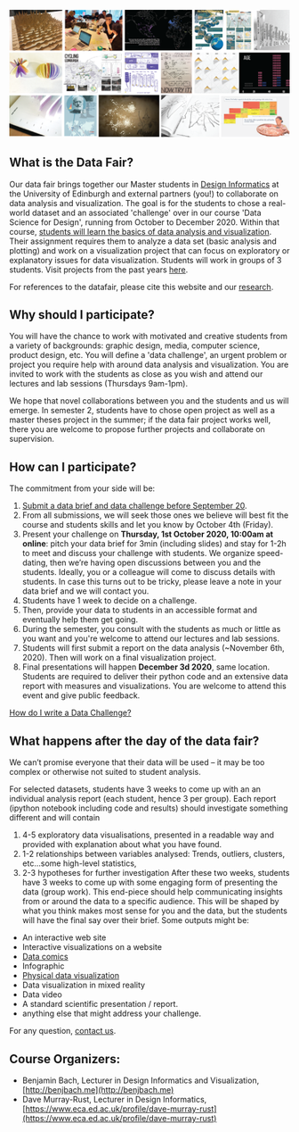 ![](images/teaser.png)
## What is the Data Fair?

Our data fair brings together our Master students in [Design Informatics](http://www.designinformatics.org) at the University of Edinburgh and external partners (you!) to collaborate on data analysis and visualization. The goal is for the students to chose a real-world dataset and an associated 'challenge' over in our course 'Data Science for Design', running from October to December 2020. Within that course, [students will learn the basics of data analysis and visualization](teaching.html). Their assignment requires them to analyze a data set (basic analysis and plotting) and work on a visualization project that can focus on exploratory or explanatory issues for data visualization. Students will work in groups of 3 students. Visit projects from the past years [here](previous.html).

For references to the datafair, please cite this website and our [research](research.html). 


## Why should I participate?
You will have the chance to work with motivated and creative students from a variety of backgrounds: graphic design, media, computer science, product design, etc. You will define a 'data challenge', an urgent problem or project you require help with around data analysis and visualization. You are invited to work with the students as close as you wish and attend our lectures and lab sessions (Thursdays 9am-1pm).

We hope that novel collaborations between you and the students and us will emerge. In semester 2, students have to chose open project as well as a master theses project in the summer; if the data fair project works well, there you are welcome to propose further projects and collaborate on supervision.

## How can I participate?
The commitment from your side will be:

1. [Submit a data brief and data challenge before September 20](submit.html). 
1. From all submissions, we will seek those ones we believe will best fit the course and students skills and let you know by October 4th (Friday).
1. Present your challenge on **Thursday, 1st October 2020, 10:00am at online**: pitch your data brief for 3min (including slides) and stay for 1-2h to meet and discuss your challenge with students. We organize speed-dating, then we’re having open discussions between you and the students. Ideally, you or a colleague will come to discuss details with students. In case this turns out to be tricky, please leave a note in your data brief and we will contact you.
1. Students have 1 week to decide on a challenge.
1. Then, provide your data to students in an accessible format and eventually help them get going.
1. During the semester, you consult with the students as much or little as you want and you're welcome to attend our lectures and lab sessions.
1. Students will first submit a report on the data analysis (~November 6th, 2020). Then will work on a final visualization project.
1. Final presentations will happen **December 3d 2020**, same location. Students are required to deliver their python code and an extensive data report with measures and visualizations. You are welcome to attend this event and give public feedback. 

[How do I write a Data Challenge?](datachallenge.html)

## What happens after the day of the data fair?
We can’t promise everyone that their data will be used – it may be too complex or otherwise not suited to student analysis.

For selected datasets, students have 3 weeks to come up with an an individual analysis report (each student, hence 3 per group). Each report (ipython notebook including code and results) should investigate something different and will contain

1. 4-5 exploratory data visualisations, presented in a readable way and provided with explanation about what you have found.
1. 1-2 relationships between variables analysed: Trends, outliers, clusters, etc…some high-level statistics,
1. 2-3 hypotheses for further investigation
After these two weeks, students have 3 weeks to come up with some engaging form of presenting the data (group work). This end-piece should help communicating insights from or around the data to a specific audience. This will be shaped by what you think makes most sense for you and the data, but the students will have the final say over their brief. Some outputs might be:

* An interactive web site
* Interactive visualizations on a website
* [Data comics](http://datacomics.net)
* Infographic
* [Physical data visualization](http://dataphys.org/list)
* Data visualization in mixed reality 
* Data video
* A standard scientific presentation / report. 
* anything else that might address your challenge.

For any question, [contact us](bbach@ed.ac.uk).

## Course Organizers:
* Benjamin Bach, Lecturer in Design Informatics and Visualization, [http://benjbach.me](http://benjbach.me)
* Dave Murray-Rust, Lecturer in Design Informatics, [https://www.eca.ed.ac.uk/profile/dave-murray-rust](https://www.eca.ed.ac.uk/profile/dave-murray-rust)
